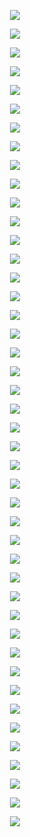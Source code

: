 <p align="center"> <img src= 'all_figs/DLGN(n_h_l=5,n_n=128,Run=1,Epoch=00000,step=000,UnLearned,train_loss=0.693,train_acc=48.58,test_loss=0.693,test_acc=47.25).png' /> </p>
<p align="center"> <img src= 'all_figs/DLGN(n_h_l=5,n_n=128,Run=1,Epoch=00001,step=003,Learned,train_loss=0.693,train_acc=47.04,test_loss=0.693,test_acc=45.29).png' /> </p>
<p align="center"> <img src= 'all_figs/DLGN(n_h_l=5,n_n=128,Run=1,Epoch=00001,step=006,Learned,train_loss=0.693,train_acc=56.0,test_loss=0.693,test_acc=53.54).png' /> </p>
<p align="center"> <img src= 'all_figs/DLGN(n_h_l=5,n_n=128,Run=1,Epoch=00001,step=009,Learned,train_loss=0.692,train_acc=59.46,test_loss=0.693,test_acc=58.17).png' /> </p>
<p align="center"> <img src= 'all_figs/DLGN(n_h_l=5,n_n=128,Run=1,Epoch=00001,step=012,Learned,train_loss=0.692,train_acc=62.04,test_loss=0.692,test_acc=59.88).png' /> </p>
<p align="center"> <img src= 'all_figs/DLGN(n_h_l=5,n_n=128,Run=1,Epoch=00001,step=015,Learned,train_loss=0.692,train_acc=63.71,test_loss=0.692,test_acc=62.54).png' /> </p>
<p align="center"> <img src= 'all_figs/DLGN(n_h_l=5,n_n=128,Run=1,Epoch=00001,step=018,Learned,train_loss=0.692,train_acc=65.92,test_loss=0.692,test_acc=64.54).png' /> </p>
<p align="center"> <img src= 'all_figs/DLGN(n_h_l=5,n_n=128,Run=1,Epoch=00001,step=021,Learned,train_loss=0.692,train_acc=66.0,test_loss=0.692,test_acc=65.17).png' /> </p>
<p align="center"> <img src= 'all_figs/DLGN(n_h_l=5,n_n=128,Run=1,Epoch=00001,step=024,Learned,train_loss=0.691,train_acc=66.17,test_loss=0.691,test_acc=65.54).png' /> </p>
<p align="center"> <img src= 'all_figs/DLGN(n_h_l=5,n_n=128,Run=1,Epoch=00001,step=027,Learned,train_loss=0.691,train_acc=66.25,test_loss=0.691,test_acc=65.54).png' /> </p>
<p align="center"> <img src= 'all_figs/DLGN(n_h_l=5,n_n=128,Run=1,Epoch=00001,step=030,Learned,train_loss=0.691,train_acc=66.0,test_loss=0.691,test_acc=65.71).png' /> </p>
<p align="center"> <img src= 'all_figs/DLGN(n_h_l=5,n_n=128,Run=1,Epoch=00001,step=033,Learned,train_loss=0.69,train_acc=65.96,test_loss=0.691,test_acc=65.83).png' /> </p>
<p align="center"> <img src= 'all_figs/DLGN(n_h_l=5,n_n=128,Run=1,Epoch=00001,step=036,Learned,train_loss=0.69,train_acc=66.0,test_loss=0.69,test_acc=65.0).png' /> </p>
<p align="center"> <img src= 'all_figs/DLGN(n_h_l=5,n_n=128,Run=1,Epoch=00002,step=003,Learned,train_loss=0.69,train_acc=65.62,test_loss=0.69,test_acc=64.88).png' /> </p>
<p align="center"> <img src= 'all_figs/DLGN(n_h_l=5,n_n=128,Run=1,Epoch=00002,step=006,Learned,train_loss=0.689,train_acc=65.83,test_loss=0.689,test_acc=65.08).png' /> </p>
<p align="center"> <img src= 'all_figs/DLGN(n_h_l=5,n_n=128,Run=1,Epoch=00002,step=009,Learned,train_loss=0.689,train_acc=65.92,test_loss=0.689,test_acc=65.33).png' /> </p>
<p align="center"> <img src= 'all_figs/DLGN(n_h_l=5,n_n=128,Run=1,Epoch=00002,step=012,Learned,train_loss=0.689,train_acc=66.12,test_loss=0.689,test_acc=65.21).png' /> </p>
<p align="center"> <img src= 'all_figs/DLGN(n_h_l=5,n_n=128,Run=1,Epoch=00002,step=015,Learned,train_loss=0.688,train_acc=66.0,test_loss=0.688,test_acc=65.21).png' /> </p>
<p align="center"> <img src= 'all_figs/DLGN(n_h_l=5,n_n=128,Run=1,Epoch=00002,step=018,Learned,train_loss=0.688,train_acc=66.08,test_loss=0.688,test_acc=65.5).png' /> </p>
<p align="center"> <img src= 'all_figs/DLGN(n_h_l=5,n_n=128,Run=1,Epoch=00002,step=021,Learned,train_loss=0.687,train_acc=66.46,test_loss=0.687,test_acc=64.79).png' /> </p>
<p align="center"> <img src= 'all_figs/DLGN(n_h_l=5,n_n=128,Run=1,Epoch=00002,step=024,Learned,train_loss=0.686,train_acc=66.58,test_loss=0.686,test_acc=64.67).png' /> </p>
<p align="center"> <img src= 'all_figs/DLGN(n_h_l=5,n_n=128,Run=1,Epoch=00002,step=027,Learned,train_loss=0.686,train_acc=66.54,test_loss=0.686,test_acc=64.62).png' /> </p>
<p align="center"> <img src= 'all_figs/DLGN(n_h_l=5,n_n=128,Run=1,Epoch=00002,step=030,Learned,train_loss=0.685,train_acc=66.33,test_loss=0.685,test_acc=64.42).png' /> </p>
<p align="center"> <img src= 'all_figs/DLGN(n_h_l=5,n_n=128,Run=1,Epoch=00002,step=033,Learned,train_loss=0.684,train_acc=66.04,test_loss=0.684,test_acc=64.29).png' /> </p>
<p align="center"> <img src= 'all_figs/DLGN(n_h_l=5,n_n=128,Run=1,Epoch=00002,step=036,Learned,train_loss=0.683,train_acc=66.0,test_loss=0.683,test_acc=64.62).png' /> </p>
<p align="center"> <img src= 'all_figs/DLGN(n_h_l=5,n_n=128,Run=1,Epoch=00003,step=038,Learned,train_loss=0.66,train_acc=66.0,test_loss=0.661,test_acc=66.17).png' /> </p>
<p align="center"> <img src= 'all_figs/DLGN(n_h_l=5,n_n=128,Run=1,Epoch=00004,step=038,Learned,train_loss=0.609,train_acc=66.88,test_loss=0.611,test_acc=66.33).png' /> </p>
<p align="center"> <img src= 'all_figs/DLGN(n_h_l=5,n_n=128,Run=1,Epoch=00005,step=038,Learned,train_loss=0.547,train_acc=67.83,test_loss=0.549,test_acc=67.08).png' /> </p>
<p align="center"> <img src= 'all_figs/DLGN(n_h_l=5,n_n=128,Run=1,Epoch=00006,step=038,Learned,train_loss=0.51,train_acc=68.75,test_loss=0.511,test_acc=68.33).png' /> </p>
<p align="center"> <img src= 'all_figs/DLGN(n_h_l=5,n_n=128,Run=1,Epoch=00007,step=038,Learned,train_loss=0.49,train_acc=69.25,test_loss=0.49,test_acc=69.04).png' /> </p>
<p align="center"> <img src= 'all_figs/DLGN(n_h_l=5,n_n=128,Run=1,Epoch=00008,step=038,Learned,train_loss=0.478,train_acc=69.33,test_loss=0.478,test_acc=70.08).png' /> </p>
<p align="center"> <img src= 'all_figs/DLGN(n_h_l=5,n_n=128,Run=1,Epoch=00009,step=038,Learned,train_loss=0.467,train_acc=71.38,test_loss=0.467,test_acc=70.79).png' /> </p>
<p align="center"> <img src= 'all_figs/DLGN(n_h_l=5,n_n=128,Run=1,Epoch=00010,step=038,Learned,train_loss=0.46,train_acc=74.58,test_loss=0.46,test_acc=75.0).png' /> </p>
<p align="center"> <img src= 'all_figs/DLGN(n_h_l=5,n_n=128,Run=1,Epoch=00020,step=038,Learned,train_loss=0.429,train_acc=75.5,test_loss=0.434,test_acc=75.38).png' /> </p>
<p align="center"> <img src= 'all_figs/DLGN(n_h_l=5,n_n=128,Run=1,Epoch=00030,step=038,Learned,train_loss=0.411,train_acc=76.46,test_loss=0.422,test_acc=75.92).png' /> </p>
<p align="center"> <img src= 'all_figs/DLGN(n_h_l=5,n_n=128,Run=1,Epoch=00040,step=038,Learned,train_loss=0.387,train_acc=78.46,test_loss=0.402,test_acc=77.58).png' /> </p>
<p align="center"> <img src= 'all_figs/DLGN(n_h_l=5,n_n=128,Run=1,Epoch=00050,step=038,Learned,train_loss=0.358,train_acc=82.33,test_loss=0.377,test_acc=81.17).png' /> </p>
<p align="center"> <img src= 'all_figs/DLGN(n_h_l=5,n_n=128,Run=1,Epoch=00060,step=038,Learned,train_loss=0.302,train_acc=87.0,test_loss=0.331,test_acc=84.25).png' /> </p>
<p align="center"> <img src= 'all_figs/DLGN(n_h_l=5,n_n=128,Run=1,Epoch=00070,step=038,Learned,train_loss=0.238,train_acc=89.88,test_loss=0.269,test_acc=87.54).png' /> </p>
<p align="center"> <img src= 'all_figs/DLGN(n_h_l=5,n_n=128,Run=1,Epoch=00080,step=038,Learned,train_loss=0.177,train_acc=93.04,test_loss=0.213,test_acc=90.5).png' /> </p>
<p align="center"> <img src= 'all_figs/DLGN(n_h_l=5,n_n=128,Run=1,Epoch=00090,step=038,Learned,train_loss=0.135,train_acc=95.17,test_loss=0.175,test_acc=92.83).png' /> </p>
<p align="center"> <img src= 'all_figs/DLGN(n_h_l=5,n_n=128,Run=1,Epoch=00100,step=038,Learned,train_loss=0.113,train_acc=95.79,test_loss=0.158,test_acc=93.62).png' /> </p>
<p align="center"> <img src= 'all_figs/DLGN(n_h_l=5,n_n=128,Run=1,Epoch=00200,step=038,Learned,train_loss=0.03,train_acc=99.17,test_loss=0.109,test_acc=95.5).png' /> </p>
<p align="center"> <img src= 'all_figs/DLGN(n_h_l=5,n_n=128,Run=1,Epoch=00300,step=038,Learned,train_loss=0.015,train_acc=99.54,test_loss=0.128,test_acc=95.54).png' /> </p>
